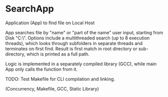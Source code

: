 # SearchApp

Application (App) to find file on Local Host

App searches file by "name" or "part of the name" user input, starting from Disk "C:\\".
Options include a multithreaded search (up to 8 execution threads), which looks through subfolders in separate threads and terminates on first find.
Result is first match in root directory or sub-directory, which is printed as a full path.

Logic is implemented in a separately compiled library (GCC), while main App only calls the function from it.

TODO: Test Makefile for CLI compilation and linking.

(Concurrency, Makefile, GCC, Static Library)